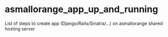 # asmallorange_app_up_and_running
List of steps to create app (Django/Rails/Sinatra/...) on asmallorange shared hosting server
